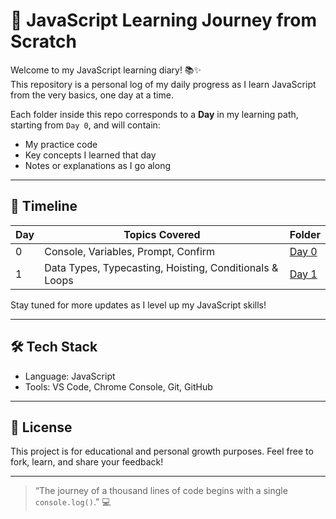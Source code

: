 # 🚀 JavaScript Learning Journey from Scratch

Welcome to my JavaScript learning diary! 📚✨  
This repository is a personal log of my daily progress as I learn JavaScript from the very basics, one day at a time.

Each folder inside this repo corresponds to a **Day** in my learning path, starting from `Day 0`, and will contain:
- My practice code
- Key concepts I learned that day
- Notes or explanations as I go along

---

## 📅 Timeline
| Day | Topics Covered | Folder |
|-----|----------------|--------|
| 0   | Console, Variables, Prompt, Confirm | [Day 0](/Day_0) |
| 1   | Data Types, Typecasting, Hoisting, Conditionals & Loops  | [Day 1](/Day_1) |

Stay tuned for more updates as I level up my JavaScript skills!

---

## 🛠 Tech Stack
- Language: JavaScript
- Tools: VS Code, Chrome Console, Git, GitHub

---

## 🔖 License
This project is for educational and personal growth purposes. Feel free to fork, learn, and share your feedback!

---

> “The journey of a thousand lines of code begins with a single `console.log()`.” 💻

